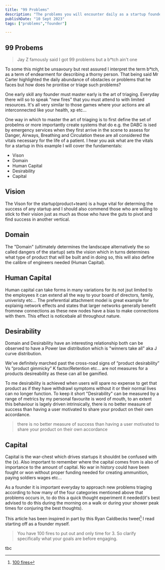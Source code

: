 ```yaml
---
title: "99 Problems"
description: "The problems you will encounter daily as a startup founder do not be discouraged"
publishDate: "10 Sept 2023"
tags: ["problems","founder"]

---
```

## 99 Probems

> Jay Z famously said I got 99 problems but a b*tch ain't one

To some this might be unsavoury but rest assured I interpret the term b*tch,
as a term of endearment for describing a thorny person. 
That being said Mr Carter highlighted the daily abundance of obstacles 
or problems that he faces but how does he proritise or triage such problems?

One early skill any founder must master early is the art of triaging.
Everyday there will so to speak "new fires" that you must attend to with limited
resources. It's all very similar to those games where your actions are all interconnected 
like your health, xp etc...

One way in which to master the art of triaging is to first define the set of probelms 
or more importantly create systems that do e.g. the DABC is ised by emergency services
when they first arrive in the scene to assess for Danger, Airways, Breathing and Circulation these
are all considered the vitals necessary for the life of a patient. I hear you ask what
are the vitals for a startup in this example I will cover the fundamentals:

- Vison
- Domain
- Human Capital
- Desirability 
- Capital

## Vision

The Vison for the startup(product+team) is a huge vital for determing the success of any startup and I should also commend those who are willing to stick to their vision just as much as those who have the guts to pivot and find success in another vertical.

## Domain

The "Domain" (ultimately determines the landscape alternatively the so called dangers of the startup)
sets the vision which in turns determines what type of product that will be built and in doing so, 
this will also define the calibre of engineers needed (Human Capital).

## Human Capital

Human capital can take forms in many variations for its not jsut limited to the employees it can extend all the way to your board of directors, family, univeristy etc... The preferential attachment model is great example for explainig network effects and states that larger networks generally benefit fromnew connections as these new nodes have a bias to make connections with them. This effect is noticebale all throughout nature.

## Desirability

Domain and Desirability have an interesting relationship both can be observed to have a Power law
distribution which is "winners take all" aka J curve distribution. 

We've definitely marched past the cross-road signs of “product desirability” Vs “product gimmicky”
K factor/Retention etc… are not measures for a products desireability as these can all be gamified.

To me desirability is achieved when users will spare no expense to get that product as if they have withdrawl symptoms without it or their normal lives can no longer function. To keep it short "Desirability" can be measured by a range of metrics by my personal favourite is word of mouth, to an extent this behaviour is lagely driven intrinsically, there is no better measure of success than having a user motivated to share your product on their own accordance.

> there is no better measure of success than having a user motivated to share your product on their own accordance

## Capital 

Capital is the war-chest which drives startups it shouldnt be confused with the (x). Also important to remember where the capital comes from is also of importance to the amount of capital. No war in history could have been fought or won without proper funding needed for creating ammunition, paying soldiers wages etc...

As a founder it is important everyday to approach new problems triaging according to how many of the four categories mentioned above that problems occurs in, to do this a quick thought experiment it needed(it's best advised to do this during the morning on a walk or during your shower peak times for conjuring the best thoughts).

This article has been inspired in part by this Ryan Caldbecks tweet[^1] I read starting off as a founder myself.

> You have 100 fires to put out and only time for 3. So clarify specifically what your goals are before engaging.

tbc

[^1]:[100 fires](https://x.com/ryan_caldbeck/status/1610131401562816513?s=20)

